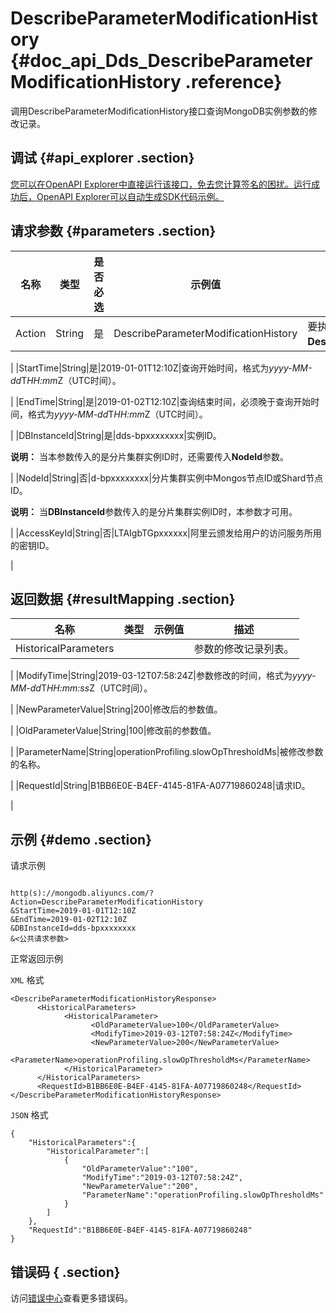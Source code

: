 # DescribeParameterModificationHistory {#doc_api_Dds_DescribeParameterModificationHistory .reference}

调用DescribeParameterModificationHistory接口查询MongoDB实例参数的修改记录。

## 调试 {#api_explorer .section}

[您可以在OpenAPI Explorer中直接运行该接口，免去您计算签名的困扰。运行成功后，OpenAPI Explorer可以自动生成SDK代码示例。](https://api.aliyun.com/#product=Dds&api=DescribeParameterModificationHistory&type=RPC&version=2015-12-01)

## 请求参数 {#parameters .section}

|名称|类型|是否必选|示例值|描述|
|--|--|----|---|--|
|Action|String|是|DescribeParameterModificationHistory|要执行的操作，取值：**DescribeParameterModificationHistroy**。

 |
|StartTime|String|是|2019-01-01T12:10Z|查询开始时间，格式为*yyyy-MM-dd*T*HH:mm*Z（UTC时间）。

 |
|EndTime|String|是|2019-01-02T12:10Z|查询结束时间，必须晚于查询开始时间，格式为*yyyy-MM-dd*T*HH:mm*Z（UTC时间）。

 |
|DBInstanceId|String|是|dds-bpxxxxxxxx|实例ID。

 **说明：** 当本参数传入的是分片集群实例ID时，还需要传入**NodeId**参数。

 |
|NodeId|String|否|d-bpxxxxxxxx|分片集群实例中Mongos节点ID或Shard节点ID。

 **说明：** 当**DBInstanceId**参数传入的是分片集群实例ID时，本参数才可用。

 |
|AccessKeyId|String|否|LTAIgbTGpxxxxxx|阿里云颁发给用户的访问服务所用的密钥ID。

 |

## 返回数据 {#resultMapping .section}

|名称|类型|示例值|描述|
|--|--|---|--|
|HistoricalParameters| | |参数的修改记录列表。

 |
|ModifyTime|String|2019-03-12T07:58:24Z|参数修改的时间，格式为*yyyy-MM-dd*T*HH:mm:ss*Z（UTC时间）。

 |
|NewParameterValue|String|200|修改后的参数值。

 |
|OldParameterValue|String|100|修改前的参数值。

 |
|ParameterName|String|operationProfiling.slowOpThresholdMs|被修改参数的名称。

 |
|RequestId|String|B1BB6E0E-B4EF-4145-81FA-A07719860248|请求ID。

 |

## 示例 {#demo .section}

请求示例

``` {#request_demo}

http(s)://mongodb.aliyuncs.com/?Action=DescribeParameterModificationHistory
&StartTime=2019-01-01T12:10Z
&EndTime=2019-01-02T12:10Z
&DBInstanceId=dds-bpxxxxxxxx
&<公共请求参数>

```

正常返回示例

`XML` 格式

``` {#xml_return_success_demo}
<DescribeParameterModificationHistoryResponse>
	  <HistoricalParameters>
		    <HistoricalParameter>
			      <OldParameterValue>100</OldParameterValue>
			      <ModifyTime>2019-03-12T07:58:24Z</ModifyTime>
			      <NewParameterValue>200</NewParameterValue>
			      <ParameterName>operationProfiling.slowOpThresholdMs</ParameterName>
		    </HistoricalParameter>
	  </HistoricalParameters>
	  <RequestId>B1BB6E0E-B4EF-4145-81FA-A07719860248</RequestId>
</DescribeParameterModificationHistoryResponse>
```

`JSON` 格式

``` {#json_return_success_demo}
{
	"HistoricalParameters":{
		"HistoricalParameter":[
			{
				"OldParameterValue":"100",
				"ModifyTime":"2019-03-12T07:58:24Z",
				"NewParameterValue":"200",
				"ParameterName":"operationProfiling.slowOpThresholdMs"
			}
		]
	},
	"RequestId":"B1BB6E0E-B4EF-4145-81FA-A07719860248"
}
```

## 错误码 { .section}

访问[错误中心](https://error-center.aliyun.com/status/product/Dds)查看更多错误码。

